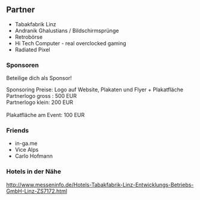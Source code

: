 ## Partner

* Tabakfabrik Linz
* Andranik Ghalustians / Bildschirmsprünge
* Retrobörse
* Hi Tech Computer - real overclocked gaming
* Radiated Pixel

### Sponsoren

Beteilige dich als Sponsor!

Sponsoring Preise:
Logo auf Website, Plakaten und Flyer + Plakatfläche<br/>
Partnerlogo gross : 500 EUR<br/>
Partnerlogo klein: 200 EUR<br/>
<br/>
Plakatfläche am Event: 100 EUR<br/>

### Friends
* in-ga.me
* Vice Alps
* Carlo Hofmann

### Hotels in der Nähe

http://www.messeninfo.de/Hotels-Tabakfabrik-Linz-Entwicklungs-Betriebs-GmbH-Linz-ZS7172.html

